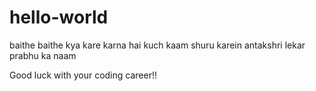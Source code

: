 # hello-world
baithe baithe kya kare karna hai kuch kaam
shuru karein antakshri lekar prabhu ka naam

Good luck with your coding career!!
